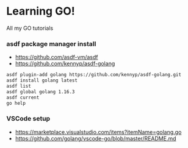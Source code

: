 # Learning GO!

All my GO tutorials

### asdf package manager install

- https://github.com/asdf-vm/asdf
- https://github.com/kennyp/asdf-golang

```bash
asdf plugin-add golang https://github.com/kennyp/asdf-golang.git
asdf install golang latest
asdf list
asdf global golang 1.16.3
asdf current
go help
```

### VSCode setup

- https://marketplace.visualstudio.com/items?itemName=golang.go
- https://github.com/golang/vscode-go/blob/master/README.md
